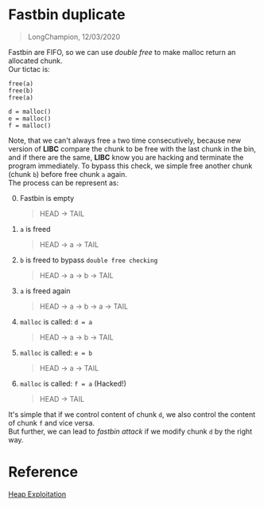 # Fastbin duplicate
> LongChampion, 12/03/2020

Fastbin are FIFO, so we can use *double free* to make malloc return an allocated chunk.  
Our tictac is:
```
free(a)
free(b)
free(a)

d = malloc()
e = malloc()
f = malloc()
```
Note, that we can't always free `a` two time consecutively, because new version of **LIBC** compare the chunk to be free with the last chunk in the bin, and if there are the same, **LIBC** know you are hacking and terminate the program immediately. To bypass this check, we simple free another chunk (chunk `b`) before free chunk `a` again.  
The process can be represent as:

0. Fastbin is empty
    > HEAD -> TAIL
1. `a` is freed
    > HEAD -> a -> TAIL
2. `b` is freed to bypass `double free checking`
    > HEAD -> a -> b -> TAIL
3. `a` is freed again
    > HEAD -> a -> b -> a -> TAIL
4. `malloc` is called: `d = a`
    > HEAD -> a -> b -> TAIL
5. `malloc` is called: `e = b`
    > HEAD -> a -> TAIL
6. `malloc` is called: `f = a` (Hacked!)
    > HEAD -> TAIL

It's simple that if we control content of chunk `d`, we also control the content of chunk `f` and vice versa.  
But further, we can lead to *fastbin attack* if we modify chunk `d` by the right way.

# Reference
[Heap Exploitation](https://heap-exploitation.dhavalkapil.com)